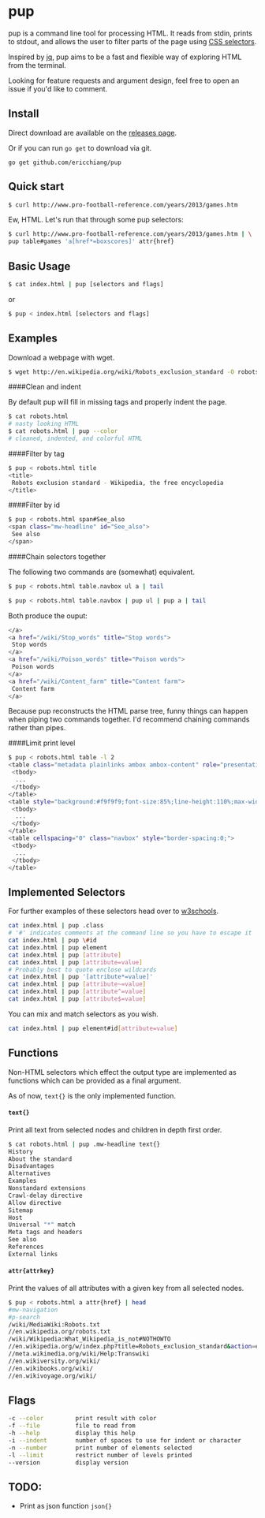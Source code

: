# pup

pup is a command line tool for processing HTML. It reads from stdin,
prints to stdout, and allows the user to filter parts of the page using
[CSS selectors](http://www.w3schools.com/cssref/css_selectors.asp).

Inspired by [jq](http://stedolan.github.io/jq/), pup aims to be a
fast and flexible way of exploring HTML from the terminal.

Looking for feature requests and argument design, feel free to open an
issue if you'd like to comment.

## Install

Direct download are available on the [releases page](
https://github.com/EricChiang/pup/releases).

Or if you can run `go get` to download via git.

	go get github.com/ericchiang/pup

## Quick start

```bash
$ curl http://www.pro-football-reference.com/years/2013/games.htm 
```

Ew, HTML. Let's run that through some pup selectors:

```bash
$ curl http://www.pro-football-reference.com/years/2013/games.htm | \
pup table#games 'a[href*=boxscores]' attr{href}
```

## Basic Usage

```bash
$ cat index.html | pup [selectors and flags]
```

or

```bash
$ pup < index.html [selectors and flags]
```

## Examples

Download a webpage with wget.

```bash
$ wget http://en.wikipedia.org/wiki/Robots_exclusion_standard -O robots.html
```

####Clean and indent

By default pup will fill in missing tags and properly indent the page.

```bash
$ cat robots.html
# nasty looking HTML
$ cat robots.html | pup --color
# cleaned, indented, and colorful HTML
```

####Filter by tag
```bash
$ pup < robots.html title
<title>
 Robots exclusion standard - Wikipedia, the free encyclopedia
</title>
```

####Filter by id
```bash
$ pup < robots.html span#See_also
<span class="mw-headline" id="See_also">
 See also
</span>
```

####Chain selectors together

The following two commands are (somewhat) equivalent.

```bash
$ pup < robots.html table.navbox ul a | tail
```

```bash
$ pup < robots.html table.navbox | pup ul | pup a | tail
```

Both produce the ouput:

```bash
</a>
<a href="/wiki/Stop_words" title="Stop words">
 Stop words
</a>
<a href="/wiki/Poison_words" title="Poison words">
 Poison words
</a>
<a href="/wiki/Content_farm" title="Content farm">
 Content farm
</a>
```

Because pup reconstructs the HTML parse tree, funny things can
happen when piping two commands together. I'd recommend chaining
commands rather than pipes.

####Limit print level

```bash
$ pup < robots.html table -l 2
<table class="metadata plainlinks ambox ambox-content" role="presentation">
 <tbody>
  ...
 </tbody>
</table>
<table style="background:#f9f9f9;font-size:85%;line-height:110%;max-width:175px;">
 <tbody>
  ...
 </tbody>
</table>
<table cellspacing="0" class="navbox" style="border-spacing:0;">
 <tbody>
  ...
 </tbody>
</table>
```

## Implemented Selectors

For further examples of these selectors head over to [w3schools](
http://www.w3schools.com/cssref/css_selectors.asp).

```bash
cat index.html | pup .class
# '#' indicates comments at the command line so you have to escape it
cat index.html | pup \#id
cat index.html | pup element
cat index.html | pup [attribute]
cat index.html | pup [attribute=value]
# Probably best to quote enclose wildcards
cat index.html | pup '[attribute*=value]'
cat index.html | pup [attribute~=value]
cat index.html | pup [attribute^=value]
cat index.html | pup [attribute$=value]
```

You can mix and match selectors as you wish.

```bash
cat index.html | pup element#id[attribute=value]
```

## Functions

Non-HTML selectors which effect the output type are implemented as functions
which can be provided as a final argument.

As of now, `text{}` is the only implemented function.

#### `text{}`

Print all text from selected nodes and children in depth first order.

```bash
$ cat robots.html | pup .mw-headline text{}
History
About the standard
Disadvantages
Alternatives
Examples
Nonstandard extensions
Crawl-delay directive
Allow directive
Sitemap
Host
Universal "*" match
Meta tags and headers
See also
References
External links
```

#### `attr{attrkey}`

Print the values of all attributes with a given key from all selected nodes.

```bash
$ pup < robots.html a attr{href} | head
#mw-navigation
#p-search
/wiki/MediaWiki:Robots.txt
//en.wikipedia.org/robots.txt
/wiki/Wikipedia:What_Wikipedia_is_not#NOTHOWTO
//en.wikipedia.org/w/index.php?title=Robots_exclusion_standard&action=edit
//meta.wikimedia.org/wiki/Help:Transwiki
//en.wikiversity.org/wiki/
//en.wikibooks.org/wiki/
//en.wikivoyage.org/wiki/
```

## Flags

```bash
-c --color         print result with color
-f --file          file to read from
-h --help          display this help
-i --indent        number of spaces to use for indent or character
-n --number        print number of elements selected
-l --limit         restrict number of levels printed
--version          display version
```

## TODO:

* Print as json function `json{}`
